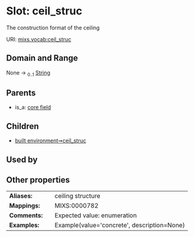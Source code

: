 
# Slot: ceil_struc


The construction format of the ceiling

URI: [mixs.vocab:ceil_struc](https://w3id.org/mixs/vocab/ceil_struc)


## Domain and Range

None &#8594;  <sub>0..1</sub> [String](types/String.md)

## Parents

 *  is_a: [core field](core_field.md)

## Children

 *  [built environment➞ceil_struc](built_environment_ceil_struc.md)

## Used by


## Other properties

|  |  |  |
| --- | --- | --- |
| **Aliases:** | | ceiling structure |
| **Mappings:** | | MIXS:0000782 |
| **Comments:** | | Expected value: enumeration |
| **Examples:** | | Example(value='concrete', description=None) |

